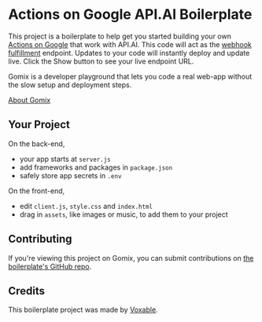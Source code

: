 # Actions on Google API.AI Boilerplate

This project is a boilerplate to help get you started building your own [Actions on Google](https://developers.google.com/actions/) that work with API.AI. This code will act as the [webhook fulfillment](https://docs.api.ai/docs/webhook) endpoint. Updates to your code will instantly deploy and update live. Click the Show button to see your live endpoint URL.

Gomix is a developer playground that lets you code a real web-app without the slow setup and deployment steps.

[About Gomix](https://gomix.com/about)


## Your Project

On the back-end,
- your app starts at `server.js`
- add frameworks and packages in `package.json`
- safely store app secrets in `.env`

On the front-end,
- edit `client.js`, `style.css` and `index.html`
- drag in `assets`, like images or music, to add them to your project

## Contributing

If you're viewing this project on Gomix, you can submit contributions on [the boilerplate's GitHub repo](https://github.com/voxable-labs/actions-on-google-api-ai-boilerplate).

## Credits

This boilerplate project was made by [Voxable](https://voxable.io).
